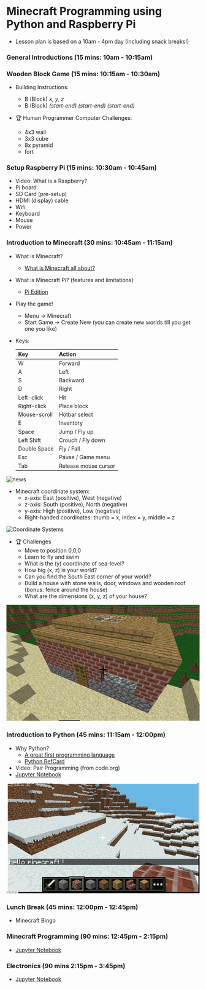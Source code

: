 # Minecraft Programming using Python and Raspberry Pi

- Lesson plan is based on a 10am - 4pm day (including snack breaks!)

### General Introductions (15 mins: 10am - 10:15am)

### Wooden Block Game (15 mins: 10:15am - 10:30am)

- Building Instructions: 
  - B (Block) *x, y, z*
  - B (Block) *(start-end) (start-end) (start-end)* 

- :trophy: Human Programmer Computer Challenges:
  - 4x3 wall
  - 3x3 cube
  - 8x pyramid
  - fort

### Setup Raspberry Pi (15 mins: 10:30am - 10:45am)
- Video: What is a Raspberry?
- Pi board
- SD Card (pre-setup)
- HDMI (display) cable
- Wifi
- Keyboard
- Mouse
- Power

### Introduction to Minecraft (30 mins: 10:45am - 11:15am)
  - What is Minecraft?
    - [What is Minecraft all about?](http://minemum.com/what-is-minecraft)
  - What is Minecraft Pi? (features and limitations)
    - [Pi Edition](http://minecraft.gamepedia.com/Pi_Edition)
  - Play the game!
    - Menu -> Minecraft
    - Start Game -> Create New (you can create new worlds till you get one you like)
  - Keys:
  
    Key | Action 
    --- | ------
    W	| Forward
    A	| Left 
    S	| Backward 
    D	|	Right
    Left-click | Hit
    Right-click | Place block
    Mouse-scroll | Hotbar select
    E	|	Inventory
    Space	|	Jump / Fly up
    Left Shift | Crouch / Fly down
    Double Space	|	Fly / Fall
    Esc	| Pause / Game menu
    Tab	| Release mouse cursor

![news](https://s-media-cache-ak0.pinimg.com/736x/93/5d/3a/935d3a6502c5ecdfc5e324172eac7a69.jpg)

- Minecraft coordinate system:
  - x-axis: East (positive), West (negative)
  - z-axis: South (positive), North (negative)
  - y-axis: High (positive), Low (negative)
  - Right-handed coordinates: thumb = x, index = y, middle = z
  
![Coordinate Systems](http://viz.aset.psu.edu/gho/sem_notes/3d_fundamentals/gifs/left_right_hand.gif)

  - :trophy: Challenges
    - Move to position 0,0,0
    - Learn to fly and swim
    - What is the (y) coordinate of sea-level?
    - How big (x, z) is your world?
    - Can you find the South East corner of your world?
    - Build a house with stone walls, door, windows and wooden roof (bonus: fence around the house)
    - What are the dimensions (x, y, z) of your house?

![House](screenshots/house.png)

### Introduction to Python (45 mins: 11:15am - 12:00pm)
- Why Python?
  - [A great first programming language](http://readwrite.com/2014/07/08/what-makes-python-easy-to-learn/)
  - [Python RefCard](https://dzone.com/refcardz/core-python)
- Video: Pair Programming (from code.org)
- [Jupyter Notebook](notebook/)

![hello](screenshots/hello_world.png)

### Lunch Break (45 mins: 12:00pm - 12:45pm)
- Minecraft Bingo

### Minecraft Programming (90 mins: 12:45pm - 2:15pm)
- [Jupyter Notebook](notebook/)

### Electronics (90 mins 2:15pm - 3:45pm)
- [Jupyter Notebook](notebook/)
